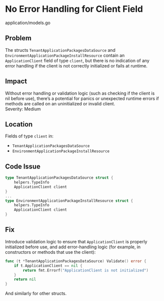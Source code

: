 # No Error Handling for Client Field

application/models.go

## Problem

The structs `TenantApplicationPackagesDataSource` and `EnvironmentApplicationPackageInstallResource` contain an `ApplicationClient` field of type `client`, but there is no indication of any error handling if the client is not correctly initialized or fails at runtime.

## Impact

Without error handling or validation logic (such as checking if the client is nil before use), there’s a potential for panics or unexpected runtime errors if methods are called on an uninitialized or invalid client.  
Severity: Medium

## Location

Fields of type `client` in:

- `TenantApplicationPackagesDataSource`
- `EnvironmentApplicationPackageInstallResource`

## Code Issue

```go
type TenantApplicationPackagesDataSource struct {
	helpers.TypeInfo
	ApplicationClient client
}
...
type EnvironmentApplicationPackageInstallResource struct {
	helpers.TypeInfo
	ApplicationClient client
}
```

## Fix

Introduce validation logic to ensure that `ApplicationClient` is properly initialized before use, and add error-handling logic (for example, in constructors or methods that use the client):

```go
func (t *TenantApplicationPackagesDataSource) Validate() error {
	if t.ApplicationClient == nil {
		return fmt.Errorf("ApplicationClient is not initialized")
	}
	return nil
}
```

And similarly for other structs.
